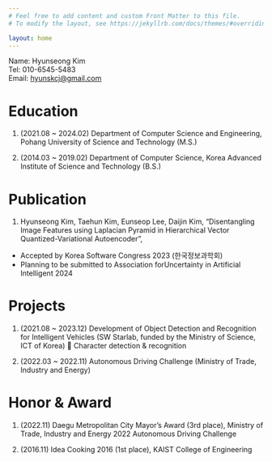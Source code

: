 ```yaml
---
# Feel free to add content and custom Front Matter to this file.
# To modify the layout, see https://jekyllrb.com/docs/themes/#overriding-theme-defaults

layout: home
---
```



Name: Hyunseong Kim <br/> 
Tel: 010-6545-5483 <br/> 
Email: hyunskcj@gmail.com <br/> 

# Education
1.	(2021.08 ~ 2024.02) Department of Computer Science and Engineering, Pohang University of Science and Technology (M.S.) 

2.	(2014.03 ~ 2019.02) Department of Computer Science, Korea Advanced Institute of Science and Technology (B.S.)

# Publication
1.	Hyunseong Kim, Taehun Kim, Eunseop Lee, Daijin Kim, “Disentangling Image Features using Laplacian Pyramid in Hierarchical Vector Quantized-Variational Autoencoder”,
*	Accepted by Korea Software Congress 2023 (한국정보과학회)
*	Planning to be submitted to Association forUncertainty in Artificial Intelligent 2024

# Projects
1.	(2021.08 ~ 2023.12) Development of Object Detection and Recognition for Intelligent Vehicles (SW Starlab, funded by the Ministry of Science, ICT of Korea) 
	Character detection & recognition

2.	(2022.03 ~ 2022.11) Autonomous Driving Challenge (Ministry of Trade, Industry and Energy) 

# Honor & Award
1.	(2022.11) Daegu Metropolitan City Mayor’s Award (3rd place), Ministry of Trade, Industry and Energy 2022 Autonomous Driving Challenge

2.	(2016.11) Idea Cooking 2016 (1st place), KAIST College of Engineering
